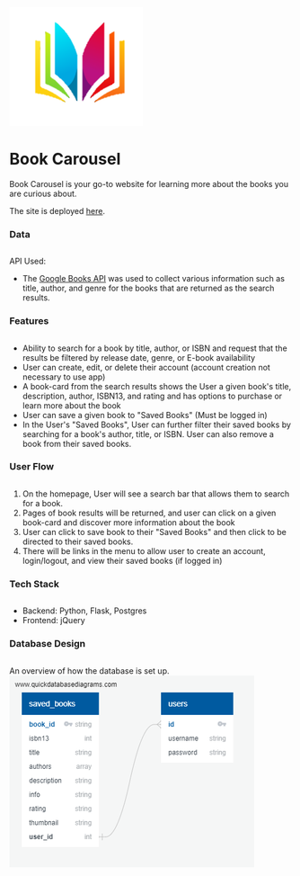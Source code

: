 ![image info](./BookCarousel.png)

# Book Carousel


 Book Carousel is your go-to website for learning more about the books you are curious about. 

The site is deployed [here](https://book-carousel.herokuapp.com/).


### Data
##
API Used:

 -  The [Google Books API](https://developers.google.com/books/docs/v1/using) was used to collect various information such as title, author, and genre for the books that are returned as the search results.	


### Features
##
	
 - Ability to search for a book by title, author, or ISBN and request that the results be filtered by release date, genre, or E-book availability
 - User can create, edit, or delete their account (account creation not necessary to use app)
 - A book-card from the search results shows the User a given book's title, description, author, ISBN13, and rating and has options to purchase or learn more about the book
 - User can save a given book to "Saved Books" (Must be logged in)
 - In the User's "Saved Books", User can further filter their saved books by searching for a book's author, title, or ISBN. User can also remove a book from their saved books.


### User Flow
##

  1. On the homepage, User will see a search bar that allows them to search for a book.
  2. Pages of book results will be returned, and user can click on a given book-card and discover more information about the book
  3. User can click to save book to their "Saved Books" and then click to be directed to their saved books.
  4. There will be links in the menu to allow user to create an account, login/logout, and view their saved books (if logged in)


### Tech Stack
##

 - Backend: Python, Flask, Postgres
 - Frontend: jQuery
 

### Database Design
##
An overview of how the database is set up.  
![image info](./database_design.png)
